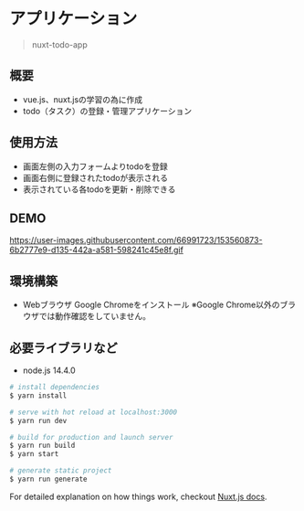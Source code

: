 # アプリケーション

> nuxt-todo-app

## 概要

- vue.js、nuxt.jsの学習の為に作成
- todo（タスク）の登録・管理アプリケーション

## 使用方法

- 画面左側の入力フォームよりtodoを登録
- 画面右側に登録されたtodoが表示される
- 表示されている各todoを更新・削除できる

## DEMO

https://user-images.githubusercontent.com/66991723/153560873-6b2777e9-d135-442a-a581-598241c45e8f.gif

## 環境構築

- Webブラウザ Google Chromeをインストール
※Google Chrome以外のブラウザでは動作確認をしていません。

## 必要ライブラリなど

- node.js 14.4.0

``` bash
# install dependencies
$ yarn install

# serve with hot reload at localhost:3000
$ yarn run dev

# build for production and launch server
$ yarn run build
$ yarn start

# generate static project
$ yarn run generate
```

For detailed explanation on how things work, checkout [Nuxt.js docs](https://nuxtjs.org).
